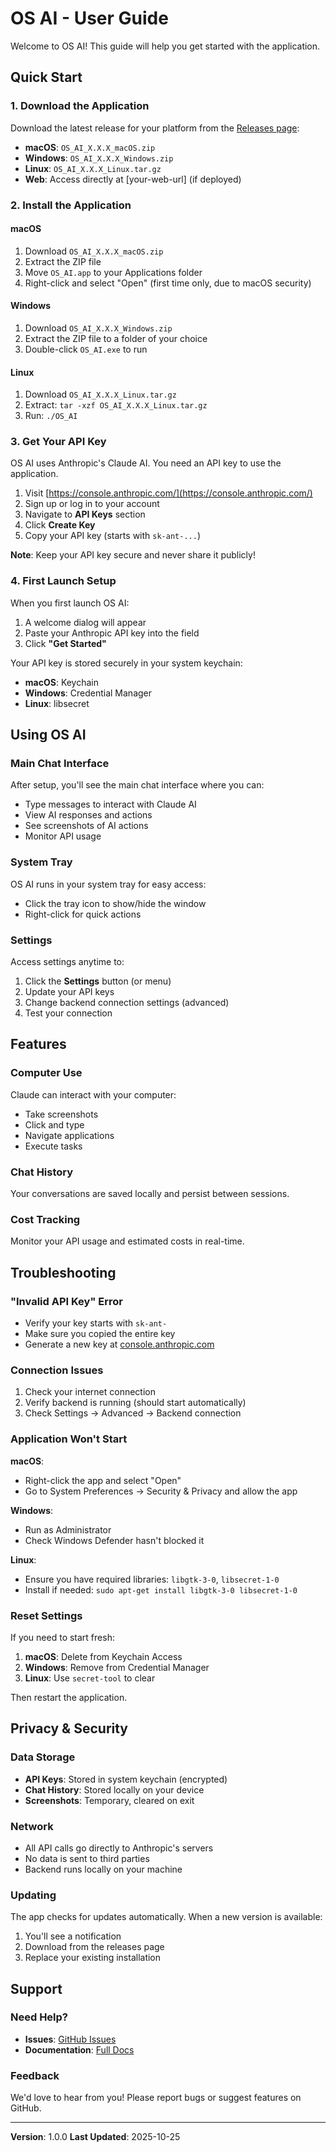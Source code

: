 # OS AI - User Guide

Welcome to OS AI! This guide will help you get started with the application.

## Quick Start

### 1. Download the Application

Download the latest release for your platform from the [Releases page](https://github.com/777genius/os-ai-computer-use/releases):

- **macOS**: `OS_AI_X.X.X_macOS.zip`
- **Windows**: `OS_AI_X.X.X_Windows.zip`
- **Linux**: `OS_AI_X.X.X_Linux.tar.gz`
- **Web**: Access directly at [your-web-url] (if deployed)

### 2. Install the Application

#### macOS
1. Download `OS_AI_X.X.X_macOS.zip`
2. Extract the ZIP file
3. Move `OS_AI.app` to your Applications folder
4. Right-click and select "Open" (first time only, due to macOS security)

#### Windows
1. Download `OS_AI_X.X.X_Windows.zip`
2. Extract the ZIP file to a folder of your choice
3. Double-click `OS_AI.exe` to run

#### Linux
1. Download `OS_AI_X.X.X_Linux.tar.gz`
2. Extract: `tar -xzf OS_AI_X.X.X_Linux.tar.gz`
3. Run: `./OS_AI`

### 3. Get Your API Key

OS AI uses Anthropic's Claude AI. You need an API key to use the application.

1. Visit [https://console.anthropic.com/](https://console.anthropic.com/)
2. Sign up or log in to your account
3. Navigate to **API Keys** section
4. Click **Create Key**
5. Copy your API key (starts with `sk-ant-...`)

**Note**: Keep your API key secure and never share it publicly!

### 4. First Launch Setup

When you first launch OS AI:

1. A welcome dialog will appear
2. Paste your Anthropic API key into the field
3. Click **"Get Started"**

Your API key is stored securely in your system keychain:
- **macOS**: Keychain
- **Windows**: Credential Manager
- **Linux**: libsecret

## Using OS AI

### Main Chat Interface

After setup, you'll see the main chat interface where you can:

- Type messages to interact with Claude AI
- View AI responses and actions
- See screenshots of AI actions
- Monitor API usage

### System Tray

OS AI runs in your system tray for easy access:

- Click the tray icon to show/hide the window
- Right-click for quick actions

### Settings

Access settings anytime to:

1. Click the **Settings** button (or menu)
2. Update your API keys
3. Change backend connection settings (advanced)
4. Test your connection

## Features

### Computer Use

Claude can interact with your computer:
- Take screenshots
- Click and type
- Navigate applications
- Execute tasks

### Chat History

Your conversations are saved locally and persist between sessions.

### Cost Tracking

Monitor your API usage and estimated costs in real-time.

## Troubleshooting

### "Invalid API Key" Error

- Verify your key starts with `sk-ant-`
- Make sure you copied the entire key
- Generate a new key at [console.anthropic.com](https://console.anthropic.com/)

### Connection Issues

1. Check your internet connection
2. Verify backend is running (should start automatically)
3. Check Settings → Advanced → Backend connection

### Application Won't Start

**macOS**:
- Right-click the app and select "Open"
- Go to System Preferences → Security & Privacy and allow the app

**Windows**:
- Run as Administrator
- Check Windows Defender hasn't blocked it

**Linux**:
- Ensure you have required libraries: `libgtk-3-0`, `libsecret-1-0`
- Install if needed: `sudo apt-get install libgtk-3-0 libsecret-1-0`

### Reset Settings

If you need to start fresh:

1. **macOS**: Delete from Keychain Access
2. **Windows**: Remove from Credential Manager
3. **Linux**: Use `secret-tool` to clear

Then restart the application.

## Privacy & Security

### Data Storage

- **API Keys**: Stored in system keychain (encrypted)
- **Chat History**: Stored locally on your device
- **Screenshots**: Temporary, cleared on exit

### Network

- All API calls go directly to Anthropic's servers
- No data is sent to third parties
- Backend runs locally on your machine

### Updating

The app checks for updates automatically. When a new version is available:

1. You'll see a notification
2. Download from the releases page
3. Replace your existing installation

## Support

### Need Help?

- **Issues**: [GitHub Issues](https://github.com/777genius/os-ai-computer-use/issues)
- **Documentation**: [Full Docs](https://github.com/777genius/os-ai-computer-use/tree/main/docs)

### Feedback

We'd love to hear from you! Please report bugs or suggest features on GitHub.

---

**Version**: 1.0.0
**Last Updated**: 2025-10-25
